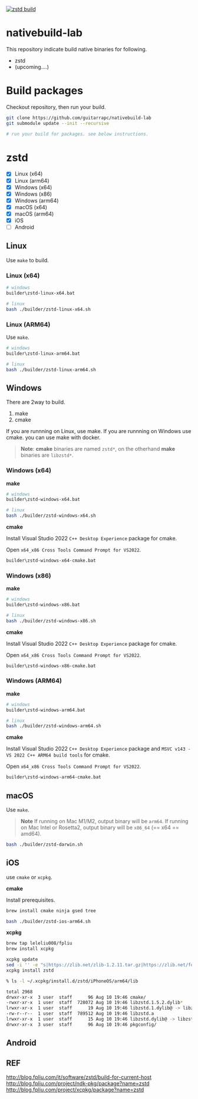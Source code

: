 [![zstd build](https://github.com/guitarrapc/nativebuild-lab/actions/workflows/zstd-build.yaml/badge.svg)](https://github.com/guitarrapc/nativebuild-lab/actions/workflows/zstd-build.yaml)

# nativebuild-lab

This repository indicate build native binaries for following.

* zstd
* (upcoming....)

# Build packages

Checkout repository, then run your build.

```bash
git clone https://github.com/guitarrapc/nativebuild-lab
git submodule update --init --recursive

# run your build for packages. see below instructions.
```

# zstd

* [x] Linux (x64)
* [x] Linux (arm64)
* [x] Windows (x64)
* [x] Windows (x86)
* [x] Windows (arm64)
* [x] macOS (x64)
* [x] macOS (arm64)
* [x] iOS
* [ ] Android

## Linux

Use `make` to build.

### Linux (x64)

```bash
# windows
builder\zstd-linux-x64.bat

# linux
bash ./builder/zstd-linux-x64.sh
```

### Linux (ARM64)

Use `make`.

```bash
# windows
builder\zstd-linux-arm64.bat

# linux
bash ./builder/zstd-linux-arm64.sh
```

## Windows

There are 2way to build.

1. make
2. cmake

If you are runnning on Linux, use make.
If you are runnning on Windows use cmake. you can use make with docker.

> **Note**: **cmake** binaries are named `zstd*`, on the otherhand **make** binaries are `libzstd*`.

### Windows (x64)

**make**

```bash
# windows
builder\zstd-windows-x64.bat

# linux
bash ./builder/zstd-windows-x64.sh
```

**cmake**

Install Visual Studio 2022 `C++ Desktop Experience` package for cmake.

Open `x64_x86 Cross Tools Command Prompt for VS2022`.

```bash
builder\zstd-windows-x64-cmake.bat
```

### Windows (x86)

**make**

```bash
# windows
builder\zstd-windows-x86.bat

# linux
bash ./builder/zstd-windows-x86.sh
```

**cmake**

Install Visual Studio 2022 `C++ Desktop Experience` package for cmake.

Open `x64_x86 Cross Tools Command Prompt for VS2022`.

```bash
builder\zstd-windows-x86-cmake.bat
```

### Windows (ARM64)

**make**

```bash
# windows
builder\zstd-windows-arm64.bat

# linux
bash ./builder/zstd-windows-arm64.sh
```

**cmake**

Install Visual Studio 2022 `C++ Desktop Experience` package and `MSVC v143 - VS 2022 C++ ARM64 build tools` for cmake.

Open `x64_x86 Cross Tools Command Prompt for VS2022`.

```bash
builder\zstd-windows-arm64-cmake.bat
```


## macOS

Use `make`.

> **Note**
> If running on Mac M1/M2, output binary will be `arm64`.
> If running on Mac Intel or Rosetta2, output binary will be `x86_64` (== x64 == amd64).

```bash
bash ./builder/zstd-darwin.sh
```

## iOS

use `cmake` or `xcpkg`.

**cmake**

Install prerequisites.
```bash
brew install cmake ninja gsed tree
```

```bash
bash ./builder/zstd-ios-arm64.sh
```

**xcpkg**

```bash
brew tap leleliu008/fpliu
brew install xcpkg
```

```bash
xcpkg update
sed -i '' -e "s|https://zlib.net/zlib-1.2.11.tar.gz|https://zlib.net/fossils/zlib-1.2.11.tar.gz|" "$HOME/.xcpkg/repos.d/offical/formula/zlib.sh"
xcpkg install zstd
```

```bash
% ls -l ~/.xcpkg/install.d/zstd/iPhoneOS/arm64/lib

total 2968
drwxr-xr-x  3 user  staff      96 Aug 10 19:46 cmake/
-rwxr-xr-x  1 user  staff  728072 Aug 10 19:46 libzstd.1.5.2.dylib*
lrwxr-xr-x  1 user  staff      19 Aug 10 19:46 libzstd.1.dylib@ -> libzstd.1.5.2.dylib
-rw-r--r--  1 user  staff  789512 Aug 10 19:46 libzstd.a
lrwxr-xr-x  1 user  staff      15 Aug 10 19:46 libzstd.dylib@ -> libzstd.1.dylib
drwxr-xr-x  3 user  staff      96 Aug 10 19:46 pkgconfig/
```

## Android


## REF

http://blog.fpliu.com/it/software/zstd/build-for-current-host
http://blog.fpliu.com/project/ndk-pkg/package?name=zstd
http://blog.fpliu.com/project/xcpkg/package?name=zstd
